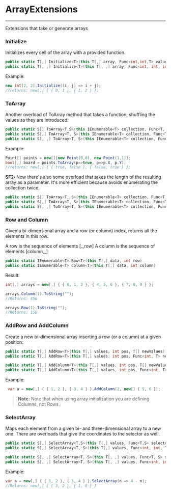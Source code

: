 # ArrayExtensions
---------------

Extensions that take or generate arrays

### Initialize

Initializes every cell of the array with a provided function.

```C#
public static T[,] Initialize<T>(this T[,] array, Func<int,int,T> valueXY)
public static T[, ,] Initialize<T>(this T[, ,] array, Func<int, int, int, T> valueXYZ)
```

Example:

```C#
new int[2, 2].Initialize((i, j) => i + j);
//returns: new[,] { { 0, 1 }, { 1, 2 } }; 
```

### ToArray

Another overload of ToArray method that takes a function, shuffling the
values as they are introduced:

```C#
public static S[] ToArray<T,S>(this IEnumerable<T> collection, Func<T, S> value, Func<T, int> xPos)
public static S[,] ToArray<T, S>(this IEnumerable<T> collection, Func<T, S> value, Func<T, int> xPos, Func<T, int> yPos)
public static S[, ,] ToArray<T, S>(this IEnumerable<T> collection, Func<T, S> value, Func<T, int> xPos, Func<T, int> yPos, Func<T, int> zPos)
```

Example:

```C#
Point[] points = new[]{new Point(0,0), new Point(1,1)};
bool[,] board = points.ToArray(p=>true, p=>p.X, p.Y); 
//returns: new[,] { { true, false }, { false, true } }; 
```

**SF2:** Now there's also some overload that takes the length of the
resulting array as a parameter. It's more efficient because avoids
enumerating the collection twice.

```C#
public static S[] ToArray<T, S>(this IEnumerable<T> collection, Func<T, S> value, Func<T, int> xPos, int xLength)
public static S[,] ToArray<T, S>(this IEnumerable<T> collection, Func<T, S> value, Func<T, int> xPos, Func<T, int> yPos, int xLength, int yLength)
public static S[, ,] ToArray<T, S>(this IEnumerable<T> collection, Func<T, S> value, Func<T, int> xPos, Func<T, int> yPos, Func<T, int> zPos, int xLength, int yLength, int zLength)
```

### Row and Column

Given a bi-dimensional array and a row (or column) index, returns all
the elements in this row.

A row is the sequence of elements [\_,row] A column is the sequence of
elements [column,\_]

```C#
public static IEnumerable<T> Row<T>(this T[,] data, int row)
public static IEnumerable<T> Column<T>(this T[,] data, int column)
```

Result:

```C#
int[,] arrays = new[,] { { 0, 1, 3 }, { 4, 5, 6 }, { 7, 8, 9 } };

arrays.Column(1).ToString("");
//Returns: 456

arrays.Row(1).ToString(""); 
//Returns: 158
```

### AddRow and AddColumn

Create a new bi-dimensional array inserting a row (or a column) at a
given position:

```C#
public static T[,] AddRow<T>(this T[,] values, int pos, T[] newValues)
public static T[,] AddRow<T>(this T[,] values, int pos, Func<int, T> newValue)

public static T[,] AddColumn<T>(this T[,] values, int pos, T[] newValues)
public static T[,] AddColumn<T>(this T[,] values, int pos, Func<int, T> newValue)
```

Example:

```C#
 var a = new[,] { { 1, 2 }, { 3, 4 } }.AddColumn(2, new[] { 5, 6 });
```

> **Note:** Note that when using array initialization you are defining Columns, not Rows

### SelectArray

Maps each element from a given bi- and three-dimensional array to a new
one. There are overloads that give the coordinates to the selector as
well.

```C#
public static S[,] SelectArray<T,S>(this T[,] values, Func<T,S> selector)
public static S[,] SelectArray<T, S>(this T[,] values, Func<int, int, T, S> selector)

public static S[, ,] SelectArray<T, S>(this T[, ,] values, Func<T, S> selector)
public static S[, ,] SelectArray<T, S>(this T[, ,] values, Func<int, int, int, T, S> selector)
```

Example:

```C#
var a = new[,] { { 1, 2 }, { 3, 4 } }.SelectArray(n => 4 - n);
//Returns: new[,] { { 3, 2 }, { 1, 0 } } 
```
